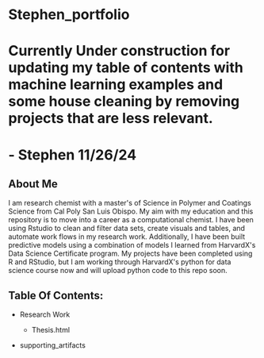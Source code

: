 # Stephen_portfolio

# Currently Under construction for updating my table of contents with machine learning examples and some house cleaning by removing projects that are less relevant.

# - Stephen 11/26/24

## About Me

I am research chemist with a master's of Science in Polymer and Coatings Science from Cal Poly San Luis Obispo. My aim with my education and this repository is to move into a career as a computational chemist. I have been using Rstudio to clean and filter data sets, create visuals and tables, and automate work flows in my research work. Additionally, I have been built predictive models using a combination of models I learned from HarvardX's Data Science Certificate program. My projects have been completed using R and RStudio, but I am working through HarvardX's python for data science course now and will upload python code to this repo soon.

## Table Of Contents:

-   Research Work

    -   Thesis.html

-   supporting_artifacts
